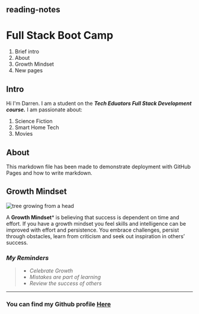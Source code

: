## reading-notes

# Full Stack Boot Camp

1. Brief intro
2. About
3. Growth Mindset
4. New pages

## Intro

Hi I'm Darren. I am a student on the _**Tech Eduators Full Stack Development course.**_ I am passionate about:
  
 1. Science Fiction
 2. Smart Home Tech
 3. Movies

## About

This markdown file has been made to demonstrate deployment with GitHub Pages and how to write markdown.

## Growth Mindset

![tree growing from a head](https://cdn-jagbh.nitrocdn.com/TYVZHePxisufUuSiVWDElscksnaOxEbE/assets/images/optimized/rev-c619c2c/wp-content/uploads/2022/06/creativity-personal-development-individual-growth-concept-vector-id1341427506.jpg)

A **Growth Mindset*** is believing that success is dependent on time and effort. If you have a growth mindset you feel skills and intelligence can be improved with effort and persistence. You embrace challenges, persist through obstacles, learn from criticism and seek out inspiration in others’ success.

### _**My Reminders**_  

>- *Celebrate Growth*
>- *Mistakes are part of learning*
>- *Review the success of others*

***

### You can find my Github profile [Here](https://github.com/Daz2255)

